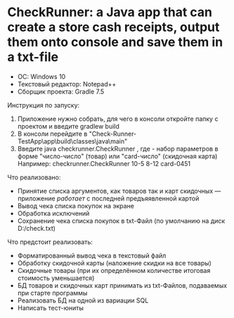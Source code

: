 # CheckRunner: a Java app that can create a store cash receipts, output them onto console and save them in a txt-file

+ OC: Windows 10
+ Текстовый редактор: Notepad++
+ Сборщик проекта: Gradle 7.5

Инструкция по запуску:
1. Приложение нужно собрать, для чего в консоли откройте папку с проектом и введите gradlew build
2. В консоли перейдите в "Check-Runner-TestApp\app\build\classes\java\main"
3. Введите java checkrunner.CheckRunner <args>,
где <args> - набор параметров в форме "число-число" (товар) или "card-число" (скидочная карта)
Например: checkrunner.CheckRunner 10-5 8-12 card-0451

Что реализовано:
* Принятие списка аргументов, как товаров так и карт скидочных — приложение *работает* с последней предъяявленной картой
* Вывод чека списка покупок на экране
* Обработка исключений
* Сохранение чека списка покупок в txt-Файл (по умолчанию на диск D:/check.txt)

Что предстоит реализовать:
* Форматированный вывод чека в текстовый файл
* Обработку скидочной карты (наложение скидки на все товары)
* Скидочные товары (при их определённом количестве итоговая стоимость уменьшается)
* БД товаров и скидочных карт принимать из txt-Файлов, подаваемых при старте программы
* Реализовать БД на одной из вариации SQL
* Написать тест-юниты
